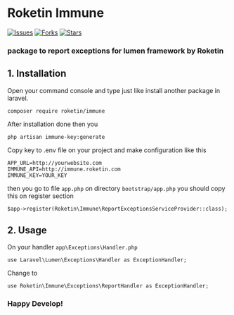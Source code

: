 # Roketin Immune
[![Issues](https://img.shields.io/github/issues/roketin/immune.svg?style=flat-square)](https://github.com/roketin/immune/issues) [![Forks](https://img.shields.io/github/forks/roketin/immune.svg?style=flat-square)](https://github.com/roketin/immune/network/members)  [![Stars](https://img.shields.io/github/stars/roketin/immune.svg?style=flat-square)](https://github.com/roketin/immune/stargazers) 

### package to report exceptions for lumen framework by Roketin

## 1. Installation

Open your command console and type just like install another package in laravel.

    composer require roketin/immune

After installation done then you 

    php artisan immune-key:generate

Copy key to .env file on your project and make configuration like this

    APP_URL=http://yourwebsite.com
    IMMUNE_API=http://immune.roketin.com
    IMMUNE_KEY=YOUR_KEY
  then you go to file `app.php` on directory `bootstrap/app.php` you should copy this on register section

    $app->register(Roketin\Immune\ReportExceptionsServiceProvider::class);
    

## 2. Usage

On your handler `app\Exceptions\Handler.php` 

 

    use Laravel\Lumen\Exceptions\Handler as ExceptionHandler;

Change to

    use Roketin\Immune\Exceptions\ReportHandler as ExceptionHandler;


### Happy Develop!
